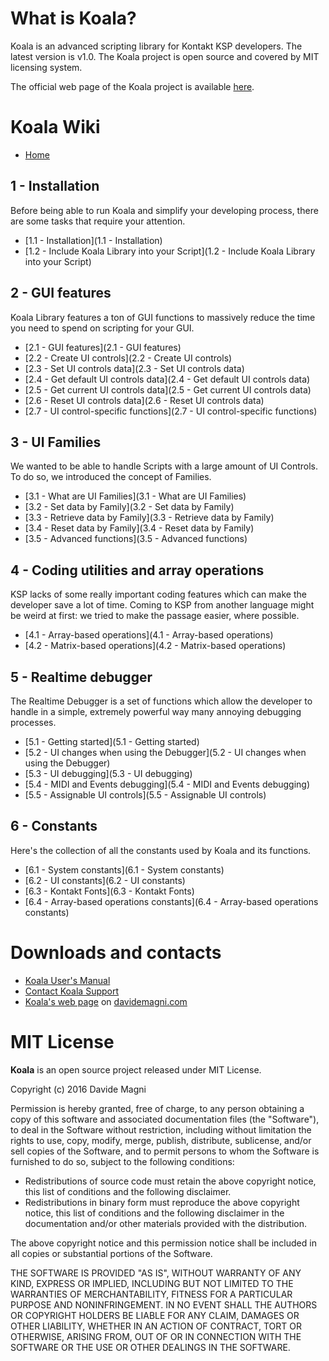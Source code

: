 # What is Koala?
Koala is an advanced scripting library for Kontakt KSP developers.
The latest version is v1.0.
The Koala project is open source and covered by MIT licensing system.

The official web page of the Koala project is available [here](http://davidemagni.com/?page_id=709).

# Koala Wiki

* [Home](Home)

## 1 - Installation

Before being able to run Koala and simplify your developing process, there are some tasks that require your attention.

* [1.1 - Installation](1.1 - Installation)
* [1.2 - Include Koala Library into your Script](1.2 - Include Koala Library into your Script)

## 2 - GUI features

Koala Library features a ton of GUI functions to massively reduce the time you need to spend on scripting for your GUI.

* [2.1 - GUI features](2.1 - GUI features)
* [2.2 - Create UI controls](2.2 - Create UI controls)
* [2.3 - Set UI controls data](2.3 - Set UI controls data)
* [2.4 - Get default UI controls data](2.4 - Get default UI controls data)
* [2.5 - Get current UI controls data](2.5 - Get current UI controls data)
* [2.6 - Reset UI controls data](2.6 - Reset UI controls data)
* [2.7 - UI control-specific functions](2.7 - UI control-specific functions)

## 3 - UI Families

We wanted to be able to handle Scripts with a large amount of UI Controls. To do so, we introduced the concept of Families.

* [3.1 - What are UI Families](3.1 - What are UI Families)
* [3.2 - Set data by Family](3.2 - Set data by Family)
* [3.3 - Retrieve data by Family](3.3 - Retrieve data by Family)
* [3.4 - Reset data by Family](3.4 - Reset data by Family)
* [3.5 - Advanced functions](3.5 - Advanced functions)


## 4 - Coding utilities and array operations

KSP lacks of some really important coding features which can make the developer save a lot of time. Coming to KSP from another language might be weird at first: we tried to make the passage easier, where possible.

* [4.1 - Array-based operations](4.1 - Array-based operations)
* [4.2 - Matrix-based operations](4.2 - Matrix-based operations)


## 5 - Realtime debugger

The Realtime Debugger is a set of functions which allow the developer to handle in a simple, extremely powerful way many annoying debugging processes. 

* [5.1 - Getting started](5.1 - Getting started)
* [5.2 - UI changes when using the Debugger](5.2 - UI changes when using the Debugger)
* [5.3 - UI debugging](5.3 - UI debugging)
* [5.4 - MIDI and Events debugging](5.4 - MIDI and Events debugging)
* [5.5 - Assignable UI controls](5.5 - Assignable UI controls)


## 6 - Constants

Here's the collection of all the constants used by Koala and its functions.

* [6.1 - System constants](6.1 - System constants)
* [6.2 - UI constants](6.2 - UI constants)
* [6.3 - Kontakt Fonts](6.3 - Kontakt Fonts)
* [6.4 - Array-based operations constants](6.4 - Array-based operations constants)



# Downloads and contacts
- [Koala User's Manual](http://davidemagni.com/wp-content/uploads/2016/05/Koala-v1.0-User-Manual.pdf)
- [Contact Koala Support](mailto:koala@davidemagni.com)
- [Koala's web page](http://davidemagni.com/?page_id=709) on [davidemagni.com](http://davidemagni.com)

# MIT License

**Koala** is an open source project released under MIT License.

Copyright (c) 2016 Davide Magni

Permission is hereby granted, free of charge, to any person obtaining a copy
of this software and associated documentation files (the "Software"), to deal
in the Software without restriction, including without limitation the rights
to use, copy, modify, merge, publish, distribute, sublicense, and/or sell
copies of the Software, and to permit persons to whom the Software is
furnished to do so, subject to the following conditions:

 * Redistributions of source code must retain the above copyright
notice, this list of conditions and the following disclaimer.
 * Redistributions in binary form must reproduce the above
copyright notice, this list of conditions and the following disclaimer
in the documentation and/or other materials provided with the
distribution.

The above copyright notice and this permission notice shall be included in all
copies or substantial portions of the Software.

THE SOFTWARE IS PROVIDED "AS IS", WITHOUT WARRANTY OF ANY KIND, EXPRESS OR
IMPLIED, INCLUDING BUT NOT LIMITED TO THE WARRANTIES OF MERCHANTABILITY,
FITNESS FOR A PARTICULAR PURPOSE AND NONINFRINGEMENT. IN NO EVENT SHALL THE
AUTHORS OR COPYRIGHT HOLDERS BE LIABLE FOR ANY CLAIM, DAMAGES OR OTHER
LIABILITY, WHETHER IN AN ACTION OF CONTRACT, TORT OR OTHERWISE, ARISING FROM,
OUT OF OR IN CONNECTION WITH THE SOFTWARE OR THE USE OR OTHER DEALINGS IN THE
SOFTWARE.


